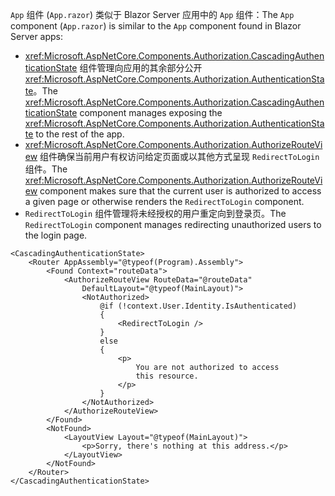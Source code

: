 <span data-ttu-id="bf10c-101">`App` 组件 (`App.razor`) 类似于 Blazor Server 应用中的 `App` 组件：</span><span class="sxs-lookup"><span data-stu-id="bf10c-101">The `App` component (`App.razor`) is similar to the `App` component found in Blazor Server apps:</span></span>

* <span data-ttu-id="bf10c-102"><xref:Microsoft.AspNetCore.Components.Authorization.CascadingAuthenticationState> 组件管理向应用的其余部分公开 <xref:Microsoft.AspNetCore.Components.Authorization.AuthenticationState>。</span><span class="sxs-lookup"><span data-stu-id="bf10c-102">The <xref:Microsoft.AspNetCore.Components.Authorization.CascadingAuthenticationState> component manages exposing the <xref:Microsoft.AspNetCore.Components.Authorization.AuthenticationState> to the rest of the app.</span></span>
* <span data-ttu-id="bf10c-103"><xref:Microsoft.AspNetCore.Components.Authorization.AuthorizeRouteView> 组件确保当前用户有权访问给定页面或以其他方式呈现 `RedirectToLogin` 组件。</span><span class="sxs-lookup"><span data-stu-id="bf10c-103">The <xref:Microsoft.AspNetCore.Components.Authorization.AuthorizeRouteView> component makes sure that the current user is authorized to access a given page or otherwise renders the `RedirectToLogin` component.</span></span>
* <span data-ttu-id="bf10c-104">`RedirectToLogin` 组件管理将未经授权的用户重定向到登录页。</span><span class="sxs-lookup"><span data-stu-id="bf10c-104">The `RedirectToLogin` component manages redirecting unauthorized users to the login page.</span></span>

```razor
<CascadingAuthenticationState>
    <Router AppAssembly="@typeof(Program).Assembly">
        <Found Context="routeData">
            <AuthorizeRouteView RouteData="@routeData" 
                DefaultLayout="@typeof(MainLayout)">
                <NotAuthorized>
                    @if (!context.User.Identity.IsAuthenticated)
                    {
                        <RedirectToLogin />
                    }
                    else
                    {
                        <p>
                            You are not authorized to access 
                            this resource.
                        </p>
                    }
                </NotAuthorized>
            </AuthorizeRouteView>
        </Found>
        <NotFound>
            <LayoutView Layout="@typeof(MainLayout)">
                <p>Sorry, there's nothing at this address.</p>
            </LayoutView>
        </NotFound>
    </Router>
</CascadingAuthenticationState>
```

